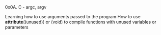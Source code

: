 0x0A. C - argc, argv

Learning how to use arguments passed to the program
How to use __attribute__((unused)) or (void) to compile functions with unused variables or parameters
